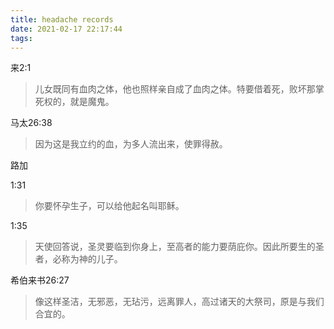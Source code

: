 ```yaml
---
title: headache records
date: 2021-02-17 22:17:44
tags:
---
```




来2:1 

> 儿女既同有血肉之体，他也照样亲自成了血肉之体。特要借着死，败坏那掌死权的，就是魔鬼。

马太26:38

> 因为这是我立约的血，为多人流出来，使罪得赦。



路加

1:31

> 你要怀孕生子，可以给他起名叫耶稣。

1:35

> 天使回答说，圣灵要临到你身上，至高者的能力要荫庇你。因此所要生的圣者，必称为神的儿子。

希伯来书26:27

> 像这样圣洁，无邪恶，无玷污，远离罪人，高过诸天的大祭司，原是与我们合宜的。
